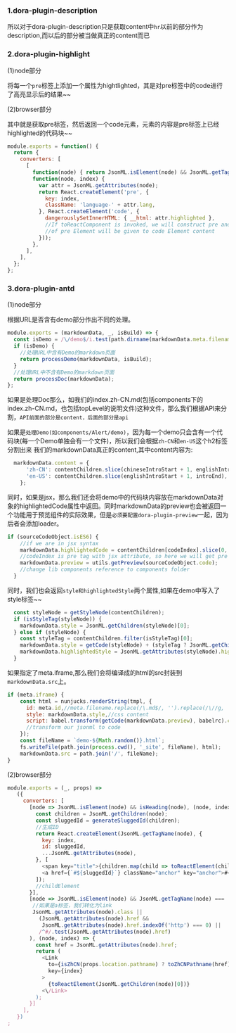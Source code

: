 ### 1.dora-plugin-description
所以对于dora-plugin-description只是获取content中`hr`以前的部分作为description,而以后的部分被当做真正的content而已

### 2.dora-plugin-highlight
(1)node部分

将每一个`pre`标签上添加一个属性为hightlighted，其是对pre标签中的code进行了高亮显示后的结果~~

(2)browser部分

其中就是获取pre标签，然后返回一个code元素，元素的内容是pre标签上已经highlighted的代码块~~
```js
module.exports = function() {
  return {
    converters: [
      [
        function(node) { return JsonML.isElement(node) && JsonML.getTagName(node) === 'pre'; },
        function(node, index) {
          var attr = JsonML.getAttributes(node);
          return React.createElement('pre', {
            key: index,
            className: 'language-' + attr.lang,
          }, React.createElement('code', {
            dangerouslySetInnerHTML: { __html: attr.highlighted },
            //If toReactComponent is invoked, we will construct pre and code Element, while attr of hightlighted
            //of pre Element will be given to code Element content
          }));
        },
      ],
    ],
  };
};
```

### 3.dora-plugin-antd

(1)node部分

根据URL是否含有demo部分作出不同的处理。
```js
module.exports = (markdownData, _, isBuild) => {
  const isDemo = /\/demo$/i.test(path.dirname(markdownData.meta.filename));
  if (isDemo) {
    //处理URL中含有Demo的markdown页面
    return processDemo(markdownData, isBuild);
  }
  //处理URL中不含有Demo的markdown页面
  return processDoc(markdownData);
};
```
如果是处理Doc那么，如我们的index.zh-CN.md(包括components下的index.zh-CN.md，也包括topLevel的说明文件)这种文件，那么我们根据API来分割，`API前面的部分是content，后面的部分是api`

如果是`处理Demo(如components/Alert/demo)`，因为每一个demo只会含有一个代码块(每一个Demo单独会有一个文件)，所以我们会根据`zh-CN`和`en-US`这个h2标签分割出来
我们的markdownData真正的content,其中content内容为:
```js
  markdownData.content = {
      'zh-CN': contentChildren.slice(chineseIntroStart + 1, englishIntroStart),
      'en-US': contentChildren.slice(englishIntroStart + 1, introEnd),
    };
```
同时，如果是jsx，那么我们还会将demo中的代码块内容放在markdownData对象的highlightedCode属性中返回。同时markdownData的preview也会被返回一个功能用于预览组件的实际效果，但是`必须要配置dora-plugin-preview`一起，因为后者会添加loader。
```js
if (sourceCodeObject.isES6) {
    //if we are in jsx syntax
    markdownData.highlightedCode = contentChildren[codeIndex].slice(0, 2);
    //codeIndex is pre tag with jsx attribute, so here we will get pre attribute and code tag
    markdownData.preview = utils.getPreview(sourceCodeObject.code);
    //change lib components reference to components folder
  }
```
同时，我们也会返回`style和highlightedStyle`两个属性,如果在demo中写入了style标签~~
```js
  const styleNode = getStyleNode(contentChildren);
  if (isStyleTag(styleNode)) {
    markdownData.style = JsonML.getChildren(styleNode)[0];
  } else if (styleNode) {
    const styleTag = contentChildren.filter(isStyleTag)[0];
    markdownData.style = getCode(styleNode) + (styleTag ? JsonML.getChildren(styleTag)[0] : '');
    markdownData.highlightedStyle = JsonML.getAttributes(styleNode).highlighted;
  }
```
如果指定了meta.iframe,那么我们会将编译成的html的src封装到`markdownData.src`上。
```js
if (meta.iframe) {
    const html = nunjucks.renderString(tmpl, {
      id: meta.id,//meta.filename.replace(/\.md$/, '').replace(/\//g, '-');
      style: markdownData.style,//css content
      script: babel.transform(getCode(markdownData.preview), babelrc).code,
      //transform our jsonml to code
    });
    const fileName = `demo-${Math.random()}.html`;
    fs.writeFile(path.join(process.cwd(), '_site', fileName), html);
    markdownData.src = path.join('/', fileName);
}
```

(2)browser部分
```js
module.exports = (_, props) =>
   ({
     converters: [
       [node => JsonML.isElement(node) && isHeading(node), (node, index) => {
         const children = JsonML.getChildren(node);
         const sluggedId = generateSluggedId(children);
         //生成ID
         return React.createElement(JsonML.getTagName(node), {
           key: index,
           id: sluggedId,
           ...JsonML.getAttributes(node),
         }, [
           <span key="title">{children.map(child => toReactElement(child))}</span>,
           <a href={`#${sluggedId}`} className="anchor" key="anchor">#</a>,
         ]);
         //childElement
       }],
       [node => JsonML.isElement(node) && JsonML.getTagName(node) === 'a' && !(
        //如果是a标签，我们转化为link
        JsonML.getAttributes(node).class ||
          (JsonML.getAttributes(node).href &&
           JsonML.getAttributes(node).href.indexOf('http') === 0) ||
          /^#/.test(JsonML.getAttributes(node).href)
       ), (node, index) => {
         const href = JsonML.getAttributes(node).href;
         return (
           <Link
             to={isZhCN(props.location.pathname) ? toZhCNPathname(href) : makeSureComonentsLink(href)}
             key={index}
           >
             {toReactElement(JsonML.getChildren(node)[0])}
           <\/Link>
         );
       }]
     ],
   })
;
```

